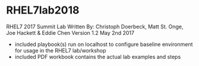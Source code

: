 # RHEL7lab2018
RHEL7 2017 Summit Lab
Written By: Christoph Doerbeck, Matt St. Onge, Joe Hackett & Eddie Chen
Version 1.2 May 2nd 2017
* included playbook(s) run on localhost to configure baseline environment for usage in the RHEL7 lab/workshop
* included PDF workbook contains the actual lab examples and steps
